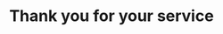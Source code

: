 ---
pid: LLG73
title: Thank you for your service
location_transcription: Anywhere
zipcode: '19119'
outside_phl: 
neighborhood: Mount Airy
age: '15'
age_range: 13-19
instagram: 
image_file_name: LLG_73.jpg
proposal_transcription: A noahs ark-esque monument to memorialize all the animals
  that have served us (dogs, horses, etc.)
topic: Animals,Inequality
topic_summary: 0, 0
type: Conceptual,Memorial
keywords_other: noahs ark, ark, horses, dogs, service animals, police horses, gratitude
credit: Ben Eyner
image_labels: 
twitter: 
facebook: 
permalink: "/monuments/llg73/"
layout: item-page
---